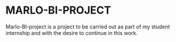 # MARLO-BI-PROJECT
Marlo-BI-project is a project to be carried out as part of my student internship and with the desire to continue in this work.
